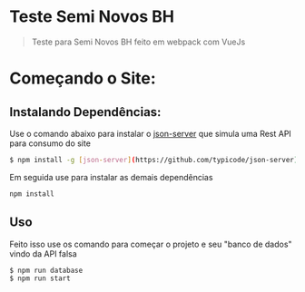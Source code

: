 # Teste Semi Novos BH

> Teste para Semi Novos BH feito em webpack com VueJs

# Começando o Site:

## Instalando Dependências:

Use o comando abaixo para instalar o [json-server](https://github.com/typicode/json-server) que simula uma Rest API para consumo do site

```bash
$ npm install -g [json-server](https://github.com/typicode/json-server)
```

Em seguida use para instalar as demais dependências

```bash
npm install
```

## Uso

Feito isso use os comando para começar o projeto e seu "banco de dados" vindo da API falsa

```bash
$ npm run database
$ npm run start
```
